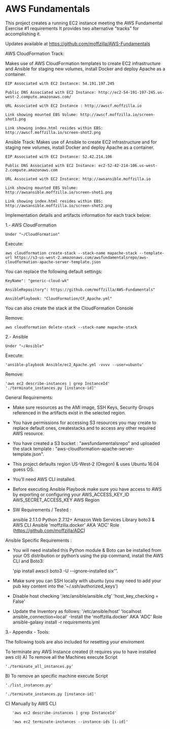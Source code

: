# AWS Fundamentals
This project creates a running EC2 instance meeting the AWS Fundamental Exercise #1 requirements
It provides two alternative "tracks" for accomplishing it.

Updates available at https://github.com/moffzilla/AWS-Fundamentals

AWS CloudFormation Track: 

Makes use of AWS CloudFormation templates to create EC2 infrastructure and Ansible for staging new volumes, install Docker and deploy Apache as a container.
	
	EIP Associated with EC2 Instance: 54.191.197.245

	Public DNS Associated with EC2 Instance: http://ec2-54-191-197-245.us-west-2.compute.amazonaws.com/
	
	URL Associated with EC2 Instance : http://awscf.moffzilla.io

	Link showing mounted EBS Volume: http://awscf.moffzilla.io/screen-shot1.png

	Link showing index.html resides within EBS: http://awscf.moffzilla.io/screen-shot2.png 


Ansible Track: 
Makes use of Ansible to create EC2 infrastructure and for staging new volumes, install Docker and deploy Apache as a container.

	EIP Associated with EC2 Instance: 52.42.214.106

	Public DNS Associated with EC2 Instance: ec2-52-42-214-106.us-west-2.compute.amazonaws.com
	
	URL Associated with EC2 Instance: http://awsansible.moffzilla.io
	
	Link showing mounted EBS Volume: http://awsansible.moffzilla.io/screen-shot1.png

	Link showing index.html resides within EBS: http://awsansible.moffzilla.io/screen-shot2.png 


Implementation details and artifacts information for each track below:

1.- AWS CloudFormation
 
	Under "~/CloudFormation"

Execute:

	aws cloudformation create-stack --stack-name mapache-stack --template-url https://s3-us-west-2.amazonaws.com/awsfundamentalsrepo/aws-cloudformation-apache-server-template.json

You can replace the following default settings:

	KeyName": "generic-cloud-wk"
	
	AnsibleRepository": https://github.com/moffzilla/AWS-Fundamentals"
	
	AnsiblePlaybook: "CloudFormation/CF_Apache.yml"
	

You can also create the stack at the CloudFormation Console

Remove:

	aws cloudformation delete-stack --stack-name mapache-stack
	


2.- Ansible

	Under "~/Ansible"

Execute:

	'ansible-playbook Ansible/ec2_Apache.yml -vvvv --user=ubuntu'
	
Remove: 
	
	'aws ec2 describe-instances | grep InstanceId' 
	'./terminate_instances.py [instance-id]' 


General Requirements:

- Make sure resources as the AMI image, SSH Keys, Security Groups referenced in the artifacts exist in the selected region.
- You have permissions for accessing S3 resources you may create to replace default ones, createstacks and to access any other required AWS resource.
- You have created a S3 bucket : "awsfundamentalsrepo" and uploaded the stack template : "aws-cloudformation-apache-server-template.json".
- This project defaults region US-West-2 (Oregon) & uses Ubuntu 16.04 guess OS.
- You’ll need AWS CLI installed.
- Before executing Ansible Playbook make sure you have access to AWS by exporting or configuring your 
    AWS_ACCESS_KEY_ID
    AWS_SECRET_ACCESS_KEY
    AWS Region

- SW Requirements / Tested :

	ansible 2.1.1.0
	Python 2.7.12+
	Amazon Web Services Library boto3 & AWS CLI
	Ansible 'moffzilla.docker' AKA 'ADC' Role (https://github.com/moffzilla/ADC)

Ansible Specific Requirements :
	
- You will need installed this Python module & Boto can be installed from your OS distribution or python’s using the pip command, install the AWS CLI and Boto3:

	'pip install awscli boto3 -U --ignore-installed six'”.

- Make sure you can SSH locally with ubuntu (you may need to add your pub key content into the '~/.ssh/authorized_keys')
- Disable host checking '/etc/ansible/ansible.cfg' 'host_key_checking = False'
- Update the Inventory as follows:
	'/etc/ansible/host' 'localhost ansible_connection=local'
-Install the 'moffzilla.docker' AKA 'ADC' Role
	ansible-galaxy install -r requirements.yml


 	
3.- Appendix - Tools:

The following tools are also included for resetting your enviroment


To terminate any AWS Instance created (it requires you to have installed aws cli)
  A) To remove all the Machines execute Script

	'./terminate_all_instances.py' 

  B) To remove an specific machine execute Script

	'./list_instances.py'

	'./terminate_instances.py [instance-id]'

  C) Manually by AWS CLI

       'aws ec2 describe-instances | grep InstanceId'

       'aws ec2 terminate-instances --instance-ids [i-id]'
